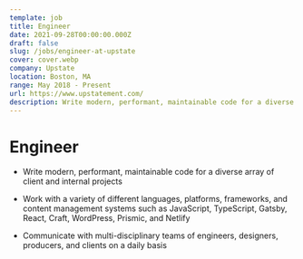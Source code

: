 ```yaml
---
template: job
title: Engineer
date: 2021-09-28T00:00:00.000Z
draft: false
slug: /jobs/engineer-at-upstate
cover: cover.webp
company: Upstate
location: Boston, MA
range: May 2018 - Present
url: https://www.upstatement.com/
description: Write modern, performant, maintainable code for a diverse array of client and internal projects
---
```


# Engineer

- Write modern, performant, maintainable code for a diverse array of client and internal projects

- Work with a variety of different languages, platforms, frameworks, and content management systems such as JavaScript, TypeScript, Gatsby, React, Craft, WordPress, Prismic, and Netlify

- Communicate with multi-disciplinary teams of engineers, designers, producers, and clients on a daily basis
